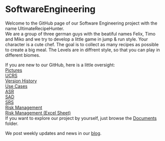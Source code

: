 # SoftwareEngineering                                                                                                                                   
Welcome to the GitHub page of our Software Engineering project with the name UltimateRecipeHunter.                                                          
We are a group of three german guys with the beatiful names Felix, Timo and Miko and we try to develop a little game in jump & run style. Your character is a cute chef. The goal is to collect as many recipes as possible to create a big meal. The Levels are in diffrent style, so that you can play in different biomes.                                                                                    
                                                                                                                         
If you are new to our GitHub, here is a little oversight:                                                                                                        
[Pictures](https://github.com/Raos2806/UltimateRecipeHunter/tree/main/Documents/Pictures)                                                                        
[UCRS](https://github.com/Raos2806/UltimateRecipeHunter/tree/main/Documents/UCRS)                                                                              
[Version History](https://github.com/Raos2806/UltimateRecipeHunter/tree/main/Documents/Version%20History)                                                    
[Use Cases](https://github.com/Raos2806/UltimateRecipeHunter/tree/main/Documents/use_cases)                                                                      
[ASR](https://github.com/Raos2806/UltimateRecipeHunter/blob/main/Documents/ASR.md)                                                                             
[SAD](https://github.com/Raos2806/UltimateRecipeHunter/blob/main/Documents/SAD.md)                                                                      
[SRS](https://github.com/Raos2806/UltimateRecipeHunter/blob/main/Documents/SRS.md)  
[Risk Management](https://github.com/Raos2806/UltimateRecipeHunter/blob/main/Documents/Risk_Management.png)  
[Risk Management (Excel Sheet)](https://github.com/Raos2806/UltimateRecipeHunter/blob/main/Documents/Risk_Management.xlsx)  
If you want to explore our project by yourself, just browse the [Documents](https://github.com/Raos2806/UltimateRecipeHunter/tree/main/Documents) folder.
  
We post weekly updates and news in our [blog](https://discord.com/channels/1005787157622964295/1028321086921789471).
